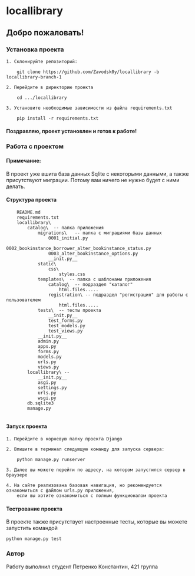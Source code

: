 # locallibrary

## Добро пожаловать!

### Установка проекта

```
1. Склонируйте репозиторий: 
    
    git clone https://github.com/Zavodsk0y/locallibrary -b locallibrary-branch-1
   
2. Перейдите в директорию проекта

    cd .../locallibrary
    
3. Установите необходимые зависимости из файла requirements.txt

    pip install -r requirements.txt
```

#### Поздравляю, проект установлен и готов к работе!

### Работа с проектом

#### Примечание:

В проект уже вшита база данных Sqlite с некоторыми данными, а также присутствуют миграции. Потому вам ничего не нужно
будет с ними делать.

#### Структура проекта

```
    README.md
    requirements.txt
    locallibrary\
        catalog\  -- папка приложения
            migrations\   -- папка с миграциями базы данных
                0001_initial.py
                0002_bookinstance_borrower_alter_bookinstance_status.py
                0003_alter_bookinstance_options.py
                __init.py__
            static\
                css\
                    styles.css
            templates\  -- папка с шаблонами приложения
                catalog\  -- подраздел "каталог" 
                    html.files.....
                registration\ -- подраздел "регистрация" для работы с пользователем
                    html.files.....
            tests\  -- тесты проекта
                __init.py__
                test_forms.py
                test_models.py
                test_views.py
            __init.py__
            admin.py
            apps.py
            forms.py
            models.py
            urls.py
            views.py
        locallibrary\ -- 
            __init.py__
            asgi.py
            settings.py
            urls.py
            wsgi.py
        db.sqlite3
        manage.py
            
```

#### Запуск проекта

```
1. Перейдите в корневую папку проекта Django

2. Впишите в терминал следующую команду для запуска сервера:

    python manage.py runserver
    
3. Далее вы можете перейти по адресу, на котором запустился сервер в браузере

4. На сайте реализована базовая навигация, но рекомендуется ознакомиться с файлом urls.py приложения,
    если вы хотите ознакомиться с полным функционалом проекта
```

#### Тестрование проекта

В проекте также присутствует настроенные тесты, которые вы можете 
    запустить командой 

```
python manage.py test
```

### Автор

Работу выполнил студент Петренко Константин, 421 группа



